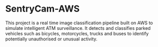 # SentryCam-AWS
This project is a real time image classification pipeline built on AWS to simulate intelligent ATM surveillance.  It detects and classifies parked vehicles such as bicycles, motorcycles, trucks and buses to identify potentially unauthorised or unusual activity. 
